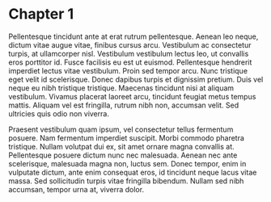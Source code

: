 # Chapter 1

Pellentesque tincidunt ante at erat rutrum pellentesque. Aenean leo neque, dictum vitae augue vitae, finibus cursus arcu. Vestibulum ac consectetur turpis, at ullamcorper nisl. Vestibulum vestibulum lectus leo, ut convallis eros porttitor id. Fusce facilisis eu est ut euismod. Pellentesque hendrerit imperdiet lectus vitae vestibulum. Proin sed tempor arcu. Nunc tristique eget velit id scelerisque. Donec dapibus turpis et dignissim pretium. Duis vel neque eu nibh tristique tristique. Maecenas tincidunt nisi at aliquam vestibulum. Vivamus placerat laoreet arcu, tincidunt feugiat metus tempus mattis. Aliquam vel est fringilla, rutrum nibh non, accumsan velit. Sed ultricies quis odio non viverra.

Praesent vestibulum quam ipsum, vel consectetur tellus fermentum posuere. Nam fermentum imperdiet suscipit. Morbi commodo pharetra tristique. Nullam volutpat dui ex, sit amet ornare magna convallis at. Pellentesque posuere dictum nunc nec malesuada. Aenean nec ante scelerisque, malesuada magna non, luctus sem. Donec tempor, enim in vulputate dictum, ante enim consequat eros, id tincidunt neque lacus vitae massa. Sed sollicitudin turpis vitae fringilla bibendum. Nullam sed nibh accumsan, tempor urna at, viverra dolor.

